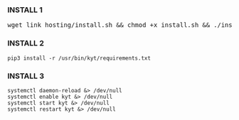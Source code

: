 ### INSTALL 1
<pre></code>wget link hosting/install.sh && chmod +x install.sh && ./install.sh</code></pre>
### INSTALL 2
<pre><code>pip3 install -r /usr/bin/kyt/requirements.txt</code></pre>
### INSTALL 3
<pre><code>systemctl daemon-reload &> /dev/null
systemctl enable kyt &> /dev/null
systemctl start kyt &> /dev/null
systemctl restart kyt &> /dev/null</code></pre>
